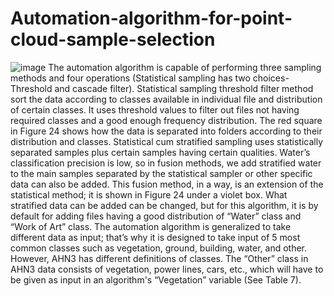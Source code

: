 # Automation-algorithm-for-point-cloud-sample-selection
![image](https://user-images.githubusercontent.com/75391695/135606470-7d7c3e67-4cb4-40b1-9796-00388b74584a.png)
The automation algorithm is capable of performing three sampling methods and four operations (Statistical sampling has two choices- Threshold and cascade filter). Statistical sampling threshold filter method sort the data according to classes available in individual file and distribution of certain classes. It uses threshold values to filter out files not having required classes and a good enough frequency distribution. The red square in Figure 24 shows how the data is separated into folders according to their distribution and classes. Statistical cum stratified sampling uses statistically separated samples plus certain samples having certain qualities. Water’s classification precision is low, so in fusion methods, we add stratified water to the main samples separated by the statistical sampler or other specific data can also be added. This fusion method, in a way, is an extension of the statistical method; it is shown in Figure 24 under a violet box. What stratified data can be added can be changed, but for this algorithm, it is by default for adding files having a good distribution of “Water” class and “Work of Art” class. The automation algorithm is generalized to take different data as input; that’s why it is designed to take input of 5 most common classes such as vegetation, ground, building, water, and other. However, AHN3 has different definitions of classes. The “Other” class in AHN3 data consists of vegetation, power lines, cars, etc., which will have to be given as input in an algorithm's “Vegetation” variable (See Table 7).
